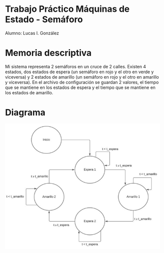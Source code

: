 # Trabajo Práctico Máquinas de Estado - Semáforo
Alumno: Lucas I. González

# Memoria descriptiva
Mi sistema representa 2 semáforos en un cruce de 2 calles. Existen 4 estados, dos estados de espera (un semáforo en rojo y el otro en verde y viceversa) y 2 estados de amarillo (un semáforo en rojo y el otro en amarillo y viceversa). En el archivo de configuración se guardan 2 valores, el tiempo que se mantiene en los estados de espera y el tiempo que se mantiene en los estados de amarillo.
# Diagrama
![](https://github.com/lucasigna/TrabajoPracticoMaquinasDeEstado-Semaforo/blob/master/Recursos/Diagrama.JPG)

